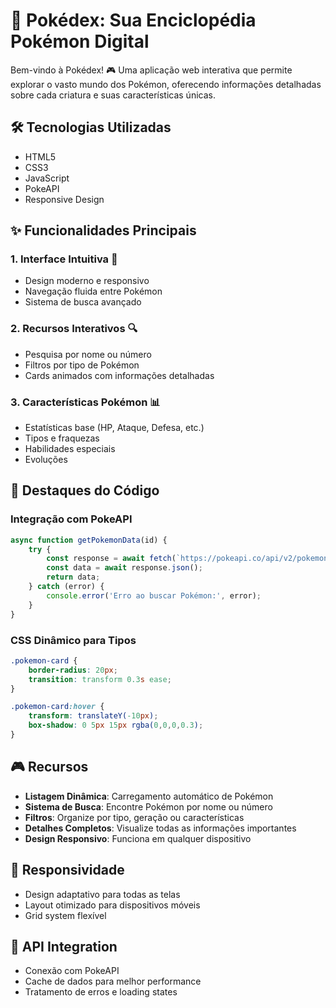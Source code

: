 # 🌟 Pokédex: Sua Enciclopédia Pokémon Digital

Bem-vindo à Pokédex! 🎮 Uma aplicação web interativa que permite explorar o vasto mundo dos Pokémon, oferecendo informações detalhadas sobre cada criatura e suas características únicas.

## 🛠️ Tecnologias Utilizadas
- HTML5
- CSS3
- JavaScript
- PokeAPI
- Responsive Design

## ✨ Funcionalidades Principais

### 1. Interface Intuitiva 🎨
- Design moderno e responsivo
- Navegação fluida entre Pokémon
- Sistema de busca avançado

### 2. Recursos Interativos 🔍
- Pesquisa por nome ou número
- Filtros por tipo de Pokémon
- Cards animados com informações detalhadas

### 3. Características Pokémon 📊
- Estatísticas base (HP, Ataque, Defesa, etc.)
- Tipos e fraquezas
- Habilidades especiais
- Evoluções

## 🎯 Destaques do Código

### Integração com PokeAPI
```javascript
async function getPokemonData(id) {
    try {
        const response = await fetch(`https://pokeapi.co/api/v2/pokemon/${id}`);
        const data = await response.json();
        return data;
    } catch (error) {
        console.error('Erro ao buscar Pokémon:', error);
    }
}
```

### CSS Dinâmico para Tipos
```css
.pokemon-card {
    border-radius: 20px;
    transition: transform 0.3s ease;
}

.pokemon-card:hover {
    transform: translateY(-10px);
    box-shadow: 0 5px 15px rgba(0,0,0,0.3);
}
```

## 🎮 Recursos
- **Listagem Dinâmica**: Carregamento automático de Pokémon
- **Sistema de Busca**: Encontre Pokémon por nome ou número
- **Filtros**: Organize por tipo, geração ou características
- **Detalhes Completos**: Visualize todas as informações importantes
- **Design Responsivo**: Funciona em qualquer dispositivo

## 📱 Responsividade
- Design adaptativo para todas as telas
- Layout otimizado para dispositivos móveis
- Grid system flexível

## 🔄 API Integration
- Conexão com PokeAPI
- Cache de dados para melhor performance
- Tratamento de erros e loading states